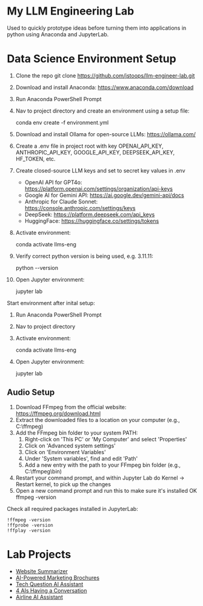 My LLM Engineering Lab
======================

Used to quickly prototype ideas before turning them into applications in python using Anaconda and JupyterLab.

# Data Science Environment Setup

1. Clone the repo
    git clone https://github.com/jstoops/llm-engineer-lab.git
2. Download and install Anaconda: https://www.anaconda.com/download
3. Run Anaconda PowerShell Prompt
4. Nav to project directory and create an environment using a setup file:

    conda env create -f environment.yml
5. Download and install Ollama for open-source LLMs: https://ollama.com/
6. Create a .env file in project root with key OPENAI_API_KEY, ANTHROPIC_API_KEY, GOOGLE_API_KEY, DEEPSEEK_API_KEY, HF_TOKEN, etc.
7. Create closed-source LLM keys and set to secret key values in .env
    - OpenAI API for GPT4o: https://platform.openai.com/settings/organization/api-keys
    - Google AI for Gemini API: https://ai.google.dev/gemini-api/docs
    - Anthropic for Claude Sonnet: https://console.anthropic.com/settings/keys
    - DeepSeek: https://platform.deepseek.com/api_keys
    - HuggingFace: https://huggingface.co/settings/tokens
8. Activate environment:

    conda activate llms-eng
9. Verify correct python version is being used, e.g. 3.11.11:

    python --version
10. Open Jupyter environment:

    jupyter lab

Start environment after inital setup:
1. Run Anaconda PowerShell Prompt
2. Nav to project directory
3. Activate environment:

    conda activate llms-eng
4. Open Jupyter environment:

    jupyter lab

## Audio Setup

1. Download FFmpeg from the official website: https://ffmpeg.org/download.html
2. Extract the downloaded files to a location on your computer (e.g., C:\ffmpeg)
3. Add the FFmpeg bin folder to your system PATH:
    1. Right-click on 'This PC' or 'My Computer' and select 'Properties'
    2. Click on 'Advanced system settings'
    3. Click on 'Environment Variables'
    4. Under 'System variables', find and edit 'Path'
    5. Add a new entry with the path to your FFmpeg bin folder (e.g., C:\ffmpeg\bin)
4. Restart your command prompt, and within Jupyter Lab do Kernel -> Restart kernel, to pick up the changes
5. Open a new command prompt and run this to make sure it's installed OK ffmpeg -version

Check all required packages installed in JupyterLab:

    !ffmpeg -version
    !ffprobe -version
    !ffplay -version

# Lab Projects

- [Website Summarizer](https://github.com/jstoops/llm-engineer-lab/blob/main/projects/site-summary-require-js.ipynb)
- [AI-Powered Marketing Brochures](projects/brochure-multi-prompt-spanish.ipynb)
- [Tech Question AI Assistant](https://github.com/jstoops/llm-engineer-lab/blob/main/projects/tech-questions.ipynb)
- [4 AIs Having a Conversation](https://github.com/jstoops/llm-engineer-lab/blob/main/projects/4-way-AI-conversation.ipynb)
- [Airline AI Assistant](https://github.com/jstoops/llm-engineer-lab/blob/main/projects/airline-ai-assistant.ipynb)
